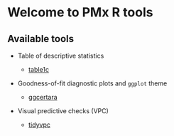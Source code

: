 # Welcome to PMx R tools

## Available tools

- Table of descriptive statistics
  - [table1c](https://github.com/certara/table1c)
  
- Goodness-of-fit diagnostic plots and `ggplot` theme
  - [ggcertara](https://github.com/certara/ggcertara)
  
- Visual predictive checks (VPC)
   - [tidyvpc](https://github.com/certara/tidyvpc)
